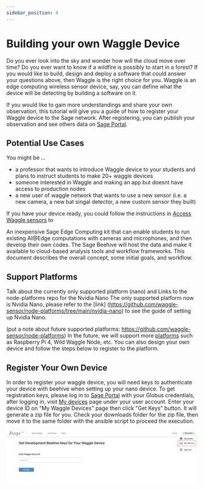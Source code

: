 ```yaml
---
sidebar_position: 4
---
```


# Building your own Waggle Device

<!-- Talk about why someone woudl wnat to make their own waggle device
- Why someone would want to create their own waggle device ?  (for local development, classroom, etc.) -->

Do you ever look into the sky and wonder how will the cloud move over time? Do you ever want to know if a wildfire is possibly to start in a forest? If you would like to build, design and deploy a software that could answer your questions above, then Waggle is the right choice for you. Waggle is an edge computing wireless sensor device, say, you can define what the device will be detecting by building a software on it.

If you would like to gain more understandings and share your own observation, this tutorial will give you a guide of how to register your Waggle device to the Sage network. After registering, you can publish your observation and see others data on [Sage Portal](https://portal.sagecontinuum.org/apps/explore).


## Potential Use Cases

You might be ...
- a professor that wants to introduce Waggle device to your students and plans to instruct students to make 20+ waggle devices
- someone interested in Waggle and making an app but doesnt have access to production nodes
- a new user of waggle network that wants to use a new sensor (i.e. a new camera, a new bat singal detector, a new custom sensor they built)
  <!-- - link this "Bring your own sensor to Waggle" (./access-waggle-sensor.md) -->

If you have your device ready, you could follow the instructions in [Access Waggle sensors](./access-waggle-sensors.md) to

<!-- reference minji's concept paragraph (https://docs.google.com/document/d/1KrCU5IS5vUCSB6lj7th1JgUz4y7lYBclk5NJP_5Ijoc/edit#) -->

An inexpensive Sage Edge Computing kit that can enable students to run existing AI@Edge computations with cameras and microphones, and then develop their own codes. The Sage Beehive will host the data and make it available to cloud-based analysis tools and workflow frameworks. This document describes the overall concept, some initial goals, and workflow.

## Support Platforms

Talk about the currently only supported platform (nano) and Links to the node-platforms repo for the Nvidia Nano
The only supported platform now is Nvidia Nano, please refer to the [link] (https://github.com/waggle-sensor/node-platforms/tree/main/nvidia-nano) to see the guide of setting up Nvidia Nano.

(put a note about future supported platforms: https://github.com/waggle-sensor/node-platforms)
In the future, we will support more [platforms](https://github.com/waggle-sensor/node-platforms) such as Raspberry Pi 4, Wild Waggle Node, etc. You can also design your own device and follow the steps below to register to the platform.

## Register Your Own Device

In order to register your waggle device, you will need keys to authenticate your device with beehive when setting up your nano device. To get registration keys, please log in to [Sage Portal](https://portal.sagecontinuum.org/apps/explore) with your Globus credentials, after logging in, visit [My devices](https://portal.sagecontinuum.org/my-devices) page under your user account. Enter your device ID on "My Waggle Devices" page then click "Get Keys" button. It will generate a zip file for you. Check your downloads folder for the zip file, then move it to the same folder with the ansible script to proceed the execution.

![Figure 1: Sage Portal - My devices](./images/sage-my-devices.png)